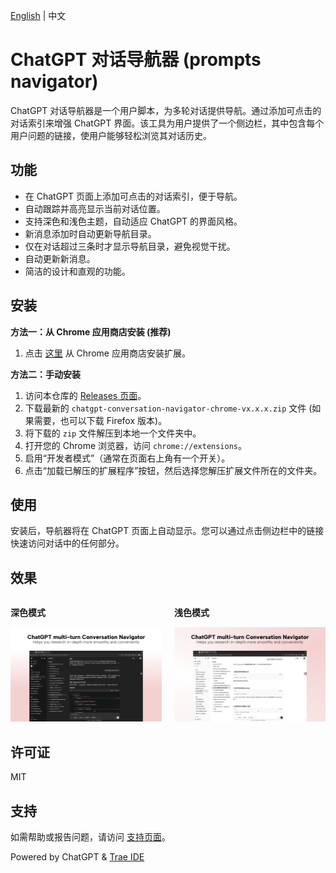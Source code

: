 [English](./README.md) | 中文

# ChatGPT 对话导航器 (prompts navigator)

ChatGPT 对话导航器是一个用户脚本，为多轮对话提供导航。通过添加可点击的对话索引来增强 ChatGPT 界面。该工具为用户提供了一个侧边栏，其中包含每个用户问题的链接，使用户能够轻松浏览其对话历史。

## 功能

- 在 ChatGPT 页面上添加可点击的对话索引，便于导航。
- 自动跟踪并高亮显示当前对话位置。
- 支持深色和浅色主题，自动适应 ChatGPT 的界面风格。
- 新消息添加时自动更新导航目录。
- 仅在对话超过三条时才显示导航目录，避免视觉干扰。
- 自动更新新消息。
- 简洁的设计和直观的功能。

## 安装

**方法一：从 Chrome 应用商店安装 (推荐)**

1. 点击 [这里](https://chromewebstore.google.com/detail/chatgpt-%E5%AF%B9%E8%AF%9D%E5%AF%BC%E8%88%AA%E5%99%A8/phelhffecoejnegmdnboboofmhhmhlcf) 从 Chrome 应用商店安装扩展。

**方法二：手动安装**

1.  访问本仓库的 [Releases 页面](https://github.com/tianyw0/ai-conversation-navigator/releases)。
2.  下载最新的 `chatgpt-conversation-navigator-chrome-vx.x.x.zip` 文件 (如果需要，也可以下载 Firefox 版本)。
3.  将下载的 `zip` 文件解压到本地一个文件夹中。
4.  打开您的 Chrome 浏览器，访问 `chrome://extensions`。
5.  启用“开发者模式”（通常在页面右上角有一个开关）。
6.  点击“加载已解压的扩展程序”按钮，然后选择您解压扩展文件所在的文件夹。

## 使用

安装后，导航器将在 ChatGPT 页面上自动显示。您可以通过点击侧边栏中的链接快速访问对话中的任何部分。

## 效果

<div style="display: flex; justify-content: space-between;">
  <div style="flex: 1; margin-right: 10px;">
    <p><strong>深色模式</strong></p>
    <img src="./docs/promotional_material/chatgpt-navigator-dark.png" alt="Dark Mode Demo" style="width: 100%;">
  </div>
  <div style="flex: 1; margin-left: 10px;">
    <p><strong>浅色模式</strong></p>
    <img src="./docs/promotional_material/chatgpt-navigator-light.png" alt="Light Mode Demo" style="width: 100%;">
  </div>
</div>

## 许可证

MIT

## 支持

如需帮助或报告问题，请访问 [支持页面](https://github.com/tianyw0/ai-conversation-navigator/issues)。

Powered by ChatGPT & [Trae IDE](https://www.trae.ai/)